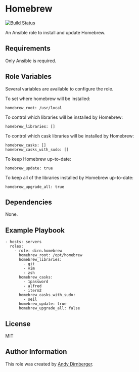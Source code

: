 Homebrew
========

[![Build Status](https://travis-ci.org/dirn/ansible-homebrew.svg?branch=master)](https://travis-ci.org/dirn/ansible-homebrew)

An Ansible role to install and update Homebrew.

Requirements
------------

Only Ansible is required.

Role Variables
--------------

Several variables are available to configure the role.

To set where homebrew will be installed:

    homebrew_root: /usr/local

To control which libraries will be installed by Homebrew:

    homebrew_libraries: []

To control which cask libraries will be installed by Homebrew:

    homebrew_casks: []
    homebrew_casks_with_sudo: []

To keep Homebrew up-to-date:

    homebrew_update: true

To keep all of the libraries installed by Homebrew up-to-date:

    homebrew_upgrade_all: true

Dependencies
------------

None.

Example Playbook
----------------

    - hosts: servers
      roles:
        - role: dirn.homebrew
          homebrew_root: /opt/homebrew
          homebrew_libraries:
            - git
            - vim
            - zsh
          homebrew_casks:
            - 1password
            - alfred
            - iterm2
          homebrew_casks_with_sudo:
            - seil
          homebrew_update: true
          homebrew_upgrade_all: false

License
-------

MIT

Author Information
------------------

This role was created by [Andy Dirnberger](https://github.com/dirn).

